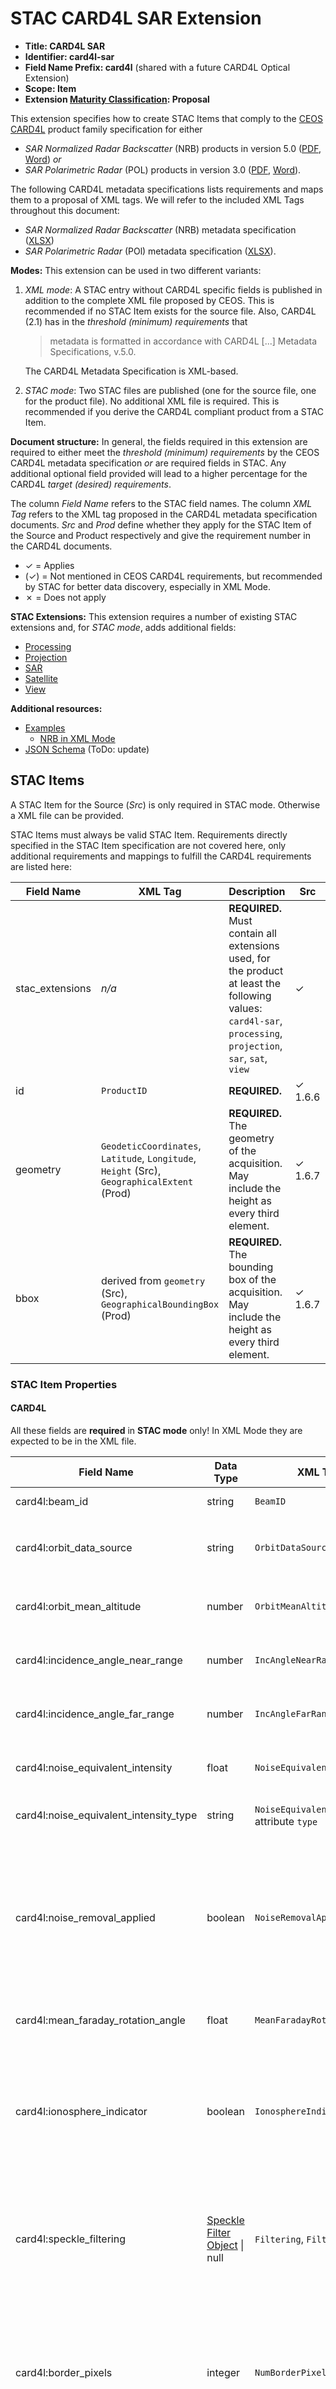# STAC CARD4L SAR Extension

- **Title: CARD4L SAR**
- **Identifier: card4l-sar**
- **Field Name Prefix: card4l** (shared with a future CARD4L Optical Extension)
- **Scope: Item**
- **Extension [Maturity Classification](../README.md#extension-maturity): Proposal**

This extension specifies how to create STAC Items that comply to the [CEOS CARD4L](http://ceos.org/ard/) product family specification for either
- *SAR Normalized Radar Backscatter* (NRB) products in version 5.0
  ([PDF](http://ceos.org/ard/files/PFS/NRB/v5.0/CARD4L-PFS_Normalised_Radar_Backscatter-v5.0.pdf),
  [Word](http://ceos.org/ard/files/PFS/NRB/v5.0/CARD4L-PFS_Normalised_Radar_Backscatter-v5.0.docx))
  *or*
- *SAR Polarimetric Radar* (POL) products in version 3.0
  ([PDF](http://ceos.org/ard/files/PFS/POL/v3.0/CARD4L-PFS_Polarimetric_Radar-v3.0.pdf),
  [Word](http://ceos.org/ard/files/PFS/POL/v3.0/CARD4L-PFS_Polarimetric_Radar-v3.0.docx)).

The following CARD4L metadata specifications lists requirements and maps them to a proposal of XML tags.
We will refer to the included XML Tags throughout this document:

- *SAR Normalized Radar Backscatter* (NRB) metadata specification
  ([XLSX](http://ceos.org/ard/files/PFS/NRB/v5.0/CARD4L_METADATA-spec_NRB-v5.0.xlsx))
- *SAR Polarimetric Radar* (POl) metadata specification
  ([XLSX](http://ceos.org/ard/files/PFS/POL/v3.0/CARD4L_METADATA-spec_POL-v3.0.xlsx)).

**Modes:** This extension can be used in two different variants:

1. *XML mode*: A STAC entry without CARD4L specific fields is published in addition to the complete XML file proposed by CEOS. This is recommended if no STAC Item exists for the source file. Also, CARD4L (2.1) has in the *threshold (minimum) requirements* that 

   > metadata is formatted in accordance with CARD4L [...] Metadata Specifications, v.5.0.
   
    The CARD4L Metadata Specification is XML-based.

2. *STAC mode*: Two STAC files are published (one for the source file, one for the product file). No additional XML file is required. This is recommended if you derive the CARD4L compliant product from a STAC Item.

**Document structure:** In general, the fields required in this extension are required to either meet the *threshold (minimum) requirements* by the CEOS CARD4L metadata specification *or* are required fields in STAC. Any additional optional field provided will lead to a higher percentage for the CARD4L *target (desired) requirements*.

The column *Field Name* refers to the STAC field names.
The column *XML Tag* refers to the XML tag proposed in the CARD4L metadata specification documents. *Src* and *Prod* define whether they apply for the STAC Item of the Source and Product respectively and give the requirement number in the CARD4L documents.

- ✓ = Applies
- (✓) = Not mentioned in CEOS CARD4L requirements, but recommended by STAC for better data discovery, especially in XML Mode.
- ✗ = Does not apply

**STAC Extensions:** This extension requires a number of existing STAC extensions and, for *STAC mode*, adds additional fields:

- [Processing](../processing/README.md)
- [Projection](../projection/README.md)
- [SAR](../sar/README.md)
- [Satellite](../sat/README.md)
- [View](../view/README.md)

**Additional resources:**

- [Examples](examples/)
  - [NRB in XML Mode](examples/nrb/xml-mode/)
- [JSON Schema](json-schema/schema.json) (ToDo: update)

## STAC Items

A STAC Item for the Source (*Src*) is only required in STAC mode. Otherwise a XML file can be provided.

STAC Items must always be valid STAC Item. Requirements directly specified in the STAC Item specification are not covered here, only additional requirements and mappings to fulfill the CARD4L requirements are listed here:

| Field Name      | XML Tag                                                      | Description                                                  | Src     | Prod    |
| --------------- | ------------------------------------------------------------ | ------------------------------------------------------------ | ------- | ------- |
| stac_extensions | *n/a*                                                        | **REQUIRED.** Must contain all extensions used, for the product at least the following values: `card4l-sar`, `processing`, `projection`, `sar`, `sat`, `view` | ✓       | ✓       |
| id              | `ProductID`                                                  | **REQUIRED.**                                                | ✓ 1.6.6 | ✗       |
| geometry        | `GeodeticCoordinates`, `Latitude`, `Longitude`, `Height` (Src), `GeographicalExtent` (Prod) | **REQUIRED.** The geometry of the acquisition. May include the height as every third element. | ✓ 1.6.7 | ✓ 1.7.5 |
| bbox            | derived from `geometry` (Src), `GeographicalBoundingBox` (Prod) | **REQUIRED.** The bounding box of the acquisition. May include the height as every third element. | ✓ 1.6.7 | ✓ 1.7.4 |

### STAC Item Properties

#### CARD4L

All these fields are **required** in **STAC mode** only! In XML Mode they are expected to be in the XML file.

| Field Name                             | Data Type                                               | XML Tag                                      | Description                                                  | Src      | Prod    |
| -------------------------------------- | ------------------------------------------------------- | -------------------------------------------- | ------------------------------------------------------------ | -------- | ------- |
| card4l:beam_id                         | string                                                  | `BeamID`                                     | **REQUIRED.**                                                | ✓ 1.6.4  | ✗       |
| card4l:orbit_data_source               | string                                                  | `OrbitDataSource`                            | **REQUIRED.** One of `predicted`, `definitive`, `downlinked` | ✓ 1.6.5  | ✗       |
| card4l:orbit_mean_altitude             | number                                                  | `OrbitMeanAltitude`                          | Platform (mean) altitude in meters.                          | ✓ 1.6.5  | ✗       |
| card4l:incidence_angle_near_range      | number                                                  | `IncAngleNearRange`                          | **REQUIRED.** Convert to degree, if required.                | ✓ 1.6.7  | ✗       |
| card4l:incidence_angle_far_range       | number                                                  | `IncAngleFarRange`                           | **REQUIRED.** Convert to degree, if required.                | ✓ 1.6.7  | ✗       |
| card4l:noise_equivalent_intensity      | float                                                   | `NoiseEquivalentIntensity`                   | **REQUIRED.** Convert to decibel, if required.               | ✓ 1.6.9  | ✗       |
| card4l:noise_equivalent_intensity_type | string                                                  | `NoiseEquivalentIntensity`, attribute `type` | **REQUIRED.** One of `Beta0` or `Sigma0`                     | ✓ 1.6.9  | ✗       |
| card4l:noise_removal_applied           | boolean                                                 | `NoiseRemovalApplied`                        | **REQUIRED.** Specifies whether noise removal has been applied (`true`) or not (`false`). If set to `true`, a [link with relation type](#stac-item-links) `noise-removal` is **required**, too. | ✗        | ✓ 3.3   |
| card4l:mean_faraday_rotation_angle     | float                                                   | `MeanFaradayRotationAngle`                   | Convert to degree, if required.                              | ✓ 1.6.11 | ✗       |
| card4l:ionosphere_indicator            | boolean                                                 | `IonosphereIndicator`                        | Flag indicating whether the backscatter imagery is “significantly impacted” by the ionosphere (`false` - no, `true` – yes). | ✓ 1.6.12 | ✗       |
| card4l:speckle_filtering               | [Speckle Filter Object](#speckle-filter-object) \| null | `Filtering`, `FilterApplied`                 | **REQUIRED.** Set to `null` if `FilterApplied` would be set to `false`. Otherwise make it an Speckle Filter Object. | ✗        | ✓ 1.7.4 |
| card4l:border_pixels                   | integer                                                 | `NumBorderPixels`                            | Number of border pixels (**required** if applicable). To be specified either globally for all assets with role `data` or individually [per asset](#stac-item-assets). | ✗        | ✓ 1.7.7 |
| card4l:pixel_coordinate_convention     | string                                                  | `PixelCoordinateConvention`                  | **REQUIRED.** One of `center` (pixel centre), `upper-left` (pixel ULC) or `lower-left` (`pixel LLC`) | ✗        | ✓ 1.7.7 |
| card4l:relative_rtc_accuracy           | number                                                  | `Relative` in `RTCAccuracy`                  | Relative accuracy of the Radiometric Terrain Correction in decibel. | ✗        | ✓ 3.5   |
| card4l:absolute_rtc_accuracy           | number                                                  | `Absolute` in `RTCAccuracy`                  | Absolute accuracy of the Radiometric Terrain Correction in decibel. | ✗        | ✓ 3.5   |

##### Speckle Filter Object

The following fields are all specified in CARD4L requirement 1.7.4. It is **required** to add all speckle filter parameters to this object.

| Field Name       | Data Type | XML Tag           | Description                        |
| ---------------- | --------- | ----------------- | ---------------------------------- |
| type             | string    | `FilterType`      | **REQUIRED.**                      |
| window_size_col  | integer   | `WindowSizeCol`   |                                    |
| window_size_line | integer   | `WindowSizeLine`  |                                    |
| ...              | ...       | `OtherParameters` | Add all speckle filter parameters. |

#### Common Metadata

| Field Name     | XML Tag                                         | Description                                                  | Src     | Prod  |
| -------------- | ----------------------------------------------- | ------------------------------------------------------------ | ------- | ----- |
| license        | `Product`, attribute `Copyright`                | Recommended to be specified in a STAC Collection.            | ✓ 1.3   | ✓ 1.3 |
| datetime       | *n/a*                                           | **REQUIRED.** Recommended to set to the central timestamp between `start_datetime` and `end_datetime`. | ✓       | ✓     |
| start_datetime | `FirstAcquistionDate` (Prod), `StartTime` (Src) | **REQUIRED.** Start time of the first acquisition.           | ✓ 1.6.3 | ✓ 1.5 |
| end_datetime   | `LastAcquistitionDate` (Prod), `EndTime` (Src)  | **REQUIRED.** End time of the last acquisition.              | ✓ 1.6.3 | ✓ 1.5 |
| instruments    | `Instrument`                                    | **REQUIRED.** Check STAC for potential values, example: `c-sar` for Sentinel-1 | ✓ 1.6.2 | (✓)   |
| constellation  | *n/a*                                           | If part of a constellation (e.g. `sentinel-1` for Sentinel 1A and 1B), can often be derived from `Satellite`, lower-case | ✓ 1.6.2 | (✓)   |
| platform       | `Satellite`                                     | **REQUIRED.** If part of constellation, use specific name, e.g. `sentinel-1a`. *Must not* duplicate `constellation`, lower-case | ✓ 1.6.2 | (✓)   |

#### Processing

| Field Name          | XML Tag                                                     | Description                                                  | Src     | Prod    |
| ------------------- | ----------------------------------------------------------- | ------------------------------------------------------------ | ------- | ------- |
| processing:facility | `ProcessingFacility`                                        | **REQUIRED.**                                                | ✓ 1.6.6 | ✓ 1.7.1 |
| processing:software | `SoftwareVersion`                                           | **REQUIRED.** String likely needs to be split into software name and version number. | ✓ 1.6.6 | ✓ 1.7.1 |
| processing:lineage  | `RangeLookBandwidth`,  `AzimuthLookBandwidth`, `lutApplied` | Additional processing information and parameters, e.g. Range- and Azimuth Look Bandwidth and LUT applied (Src only) | ✓ 1.6.6 |         |

#### Projection

| Field Name     | XML Tag                              | Description                                                  | Src  | Prod     |
| -------------- | ------------------------------------ | ------------------------------------------------------------ | ---- | -------- |
| proj:shape     | `NumberLines`, `NumberPixelsPerLine` | **REQUIRED.** To be specified either globally for all assets with role `data` or individually [per asset](#stac-item-assets). | ✗    | ✓ 1.7.7  |
| proj:epsg      | `CoordinateReferenceSystem`          | See comment below*.                                          | (✓)  | ✓ 1.7.9  |
| proj:wkt2      | `MapProjection`                      | See comment below*.                                          | (✓)  | ✓ 1.7.10 |
| proj:transform | *n/a*                                | To be specified either globally for all assets with role `data` or individually [per asset](#stac-item-assets). | ✗    | (✓)      |

\* At least one of the three properties `proj:epsg`, `proj:wkt2` or `proj:projjson` is **required**. It must specify the coordinate reference system (1.7.9) and map projection (1.7.10). For target (desired) requirements, CARD4L asks that the CRS is an EPSG code and the Map Projection a human readable code such as WKT.

#### SAR

| Field Name                | XML Tag                                                  | Description                                                  | Src     | Prod  |
| ------------------------- | -------------------------------------------------------- | ------------------------------------------------------------ | ------- | ----- |
| sar:instrument_mode       | `ObservationMode`                                        | **REQUIRED.**                                                | ✓ 1.6.4 | (✓)   |
| sar:frequency_band        | `RadarBand`                                              | **REQUIRED.**                                                | ✓ 1.6.4 | (✓)   |
| sar:center_frequency      | `RadarCenterFrequency`                                   | **REQUIRED.** Convert to GHz if required.                    | ✓ 1.6.4 | (✓)   |
| sar:polarizations         | `Polarizations`                                          | **REQUIRED.**                                                | ✓ 1.6.4 | (✓)   |
| sar:product_type          | `ProductLevel` (Src), `Product`, attribute `type` (Prod) | **REQUIRED.** `NRB` for NRB products, `POL` for POL products. | ✓       | ✓ 1.3 |
| sar:observation_direction | `AntennaPointing`                                        | **REQUIRED.** Lower-case                                     | ✓ 1.6.4 | (✓)   |
| sar:looks_azimuth         | `AzimuthNumberOfLooks`                                   | **REQUIRED.**                                                | ✓ 1.6.6 | ✗     |
| sar:looks_range           | `RangeNumberOfLooks`                                     | **REQUIRED.**                                                | ✓ 1.6.6 | ✗     |
| sar:pixel_spacing_azimuth | `AzimuthPixelSpacing`                                    | **REQUIRED.** Convert to meters, if required.                | ✓ 1.6.7 | ✗     |
| sar:pixel_spacing_range   | `RangePixelSpacing`                                      | **REQUIRED.** Convert to meters, if required.                | ✓ 1.6.7 | ✗     |
| sar:resolution_azimuth    | `AzimuthResolution`                                      | **REQUIRED.** Convert to meters, if required.                | ✓ 1.6.7 | ✗     |
| sar:resolution_range      | `RangeResolution`                                        | **REQUIRED.** Convert to meters, if required.                | ✓ 1.6.7 | ✗     |

#### Satellite

| Field Name         | XML Tag         | Description              | Src     | Prod |
| ------------------ | --------------- | ------------------------ | ------- | ---- |
| sat:orbit_state    | `PassDirection` | **REQUIRED.** Lower-case | ✓ 1.6.5 | (✓)  |
| sat:relative_orbit | *n/a*           |                          | ✓       | (✓)  |
| sat:absolute_orbit | *n/a*           |                          | ✓       | (✓)  |

#### View

| Field Name           | XML Tag           | Description                                                  | Src     | Prod |
| -------------------- | ----------------- | ------------------------------------------------------------ | ------- | ---- |
| view:azimuth         | `PlatformHeading` | Convert to degree, if required.                              | ✓ 1.6.5 | ✗    |
| view:incidence_angle | *n/a*             | Center between `card4l:incidence_angle_near_range` and `card4l:incidence_angle_far_range`. This is the sensor incidence angle. For per-pixel incidence angles, refer to the asset with the key `angle`. | ✓ 1.6.5 | ✗    |

### STAC Item Links

| Relation Type                  | XML Tag                    | Description                                                  | Src      | Prod    |
| ------------------------------ | -------------------------- | ------------------------------------------------------------ | -------- | ------- |
| card4l-document                | `DocumentIdentifier`       | **REQUIRED.** Instead of the document identifier, provide links to the Word (media type: `application/vnd.openxmlformats-officedocument.wordprocessingml.document`) and PDF (media type: `application/pdf`) document. | ✗        | ✓ 1.5   |
| derived_from                   | *n/a*                      | **REQUIRED in *STAC Mode*.** Points back to the source's STAC Item, which must comply to the *Src* requirements. May be multiple items, if the product is derived from multiple acquisitions. The number of acquisitions (`NumberOfAcquisitions`) is the number of links with this relation type. | ✗        | ✓ 1.6   |
| via                            | *n/a*                      | **REQUIRED in *XML Mode*.** Points back to the CARD4L compliant XML file as it is proposed in the CARD4L metadata specification (see the XSLX file). | ✗        | ✓       |
| performance-indicators         | `PerformanceIndicators`    | Link to performance indicators on data intensity mean noise level. | ✓ 1.6.9  | ✗       |
| orbit-data-file                | `OrbitDataFile`            | Link to orbit data file containing state vectors.            | ✓ 1.6.5  | ✗       |
| sensor-calibration             | `SensorCalibration`        | Link to the sensor calibration parameters.                   | ✓ 1.6.8  | ✗       |
| pol-cal-matrices               | `PolCalMatrices`           | Link to the complex-valued polarimetric distortion matrices with the channel imbalance and the cross-talk applied for the polarimetric calibration. | ✓ 1.6.10 | ✗       |
| referenced-faraday-rotation    | `ReferenceFaradayRotation` | Link to the method or paper used to derive the estimate for the mean Faraday rotation angle. | ✓ 1.6.11 | ✗       |
| ancillary-data                 | `AncillaryData`            | Link to the sources of ancillary data such as DEMs used in the generation process. | ✗        | ✓ 1.7.2 |
| noise-removal                  | `NRAlgorithm`              | **REQUIRED,** if noise removal has been applied. Link to the noise removal algorithm details. | ✗        | ✓ 3.3   |
| radiometric-terrain-correction | `RTCAlgorithm`             | **REQUIRED.** Link to the Radiometric Terrain Correction algorithms details. | ✗        | ✓ 3.4   |

### STAC Item Assets

Whether the metadata are provided in a single record relevant to all pixels, or separately for each pixel, is at the discretion of the data provider. 

Each of the assets can either be exposed individually or grouped together in any form. In the latter case the role names can simply be merged to a set of unique role names. 

The italic role names are proposed to be the asset's key.

| Role Name(s)          | Additional properties | XML Tag                      | Description                                                  | Src  | Prod  |
| --------------------- | ------------------------------ | ---------------------------- | ------------------------------------------------------------ | ---- | ----- |
| *card4l*, metadata | `type` | *n/a*                        | **REQUIRED in *XML Mode*.** Points to the CARD4L metadata XML file. Media type: `application/xml` | ✗    | ✓ 2.1 |
| *mask*, metadata | `type`, `card4l:valid`, `card4l:invalid`, `card4l:nodata`, `file:data_type`, `file:byte_order`, `card4l:bits_per_sample` | `DataMask`                   | **REQUIRED.** Points to the data mask file.                  | ✗    | ✓ 2.2 |
| *area*, metadata | `type`, `file:data_type`, `file:byte_order`, `card4l:bits_per_sample` | `LocalContributingArea`      | **REQUIRED.** Points to the normalized scattering area file. | ✗    | ✓ 2.3 |
| *local-inc-angle*,  metadata | `type`, `file:data_type`, `file:byte_order`, `card4l:bits_per_sample` | `LocalIncAngle`              | **REQUIRED.** Points to the local incidence angle file.      | ✗    | ✓ 2.4 |
| *ellipsoid-inc-angle*, metadata | `type`, `file:data_type`, `file:byte_order`, `card4l:bits_per_sample` | `EllipsoidIncAngle`          |                                                              | ✗    | ✓ 2.5 |
| *noise-power*, card4l, metadata | `type`, `file:data_type`, `file:byte_order`, `card4l:bits_per_sample` | `NoisePower`                 |                                                              | ✗    | ✓ 2.6 |
| *gamma-sigma*, metadata | `type`, `file:data_type`, `file:byte_order`, `card4l:bits_per_sample` | `GammaToSigmaRatio`          |                                                              | ✗    | ✓ 2.7 |
| *date*, metadata | `type`, `file:data_type`, `file:byte_order`, `card4l:bits_per_sample` | `AcquisitionDate`            |                                                              | ✗    | ✓ 2.8 |
| backscatter-measurements, data | `type`, `created`, `sar:polarizations`, `card4l:conversion_eq`, `card4l:header_size`, `file:data_type`, `file:byte_order`, `card4l:bits_per_sample` | `BackscatterMeasurementData` | **REQUIRED for *NRB*.** Points to the backscatter measurements for the polarizations specified in `sar:polarizations`. | ✗    | ✓ 3.1 (NRB) |
| (covmat *or* prd), data | `type`, `created`, `sar:polarizations` (CovMat only), `card4l:conversion_eq`, `file:data_type`, `file:byte_order`, `card4l:bits_per_sample` | `Measurements` | **REQUIRED for *POL*.** Points to the Normalized Polarimetric Radar Covariance Matrix (CovMat) *or* the Polarimetric Radar Decomposition (PRD) | ✗ | ✓ 3.1 (POL) |

#### Additional Asset Properties

For all assets of with the role set to `data`, the following additional properties can be specified globally (in [STAC Item Properties](#stac-item-properties)) or individually per asset: `proj:shape`, `proj:transform`, `card4l:num_border_pixels`. See the respective field specifications above.

Some additional properties are always specified per asset: 

| Field Name             | Data Type  | XML Tag                                                      | Description                                                  | Src     | Prod    |
| ---------------------- | ---------- | ------------------------------------------------------------ | ------------------------------------------------------------ | ------- | ------- |
| type                   | string     | `DataFormat`                                                 | **REQUIRED.** The media type of the file format.             | (✓)     | ✓       |
| created                | string     | `ProcessingDate` (Src), `ProcessingTime` (Prod)              | **REQUIRED.** The time of the processing is specified via the `created` property of the asset as specified in the [STAC Common metadata](../../item-spec/common-metadata.md#date-and-time). | ✓ 1.6.6 | ✓ 1.7.1 |
| sar:polarizations      | \[string\] | *n/a*                                                        | **REQUIRED**. The polarization(s) of the asset.              | (✓)     | ✓       |
| card4l:header_size     | integer    | `HeaderSize`                                                 | File header size in bytes (**required** if applicable).      | ✗       | ✓ 1.7.7 |
| card4l:conversion_eq   | string     | `BackscatterConversionEq` (NRB), `ScalingConversionEq` (POL) | **REQUIRED.** Indicate equation to convert from the data to logarithmic decibel scale, see the CARD4L specification (#3.2) for details. | ✗       | ✓ 3.2   |
| file:data_type         | string     | `DataType`                                                   | **REQUIRED.** One of the [Data Types](#data-types).          | ✗       | ✓       |
| file:byte_order        | string     | `ByteOrder`                                                  | **REQUIRED.** One of `big-endian` or `little-endian`         | ✗       | ✓       |
| card4l:bits_per_sample | integer    | `BitsPerSample`                                              | **REQUIRED.** Bits per sample, e.g. 8, 16, 32, ...           | ✗       | ✓       |
| card4l:valid           | [any]      | `ValidData` in `BitValues`                                   | **REQUIRED** for the data mask. Value(s) for valid data.     | ✗       | ✓ 2.2   |
| card4l:invalid         | [any]      | `InvalidData` in `BitValues`                                 | **REQUIRED** for the data mask. Value(s) for invalid data.   | ✗       | ✓ 2.2   |
| card4l:nodata          | [any]      | `NoData` in `BitValues`                                      | **REQUIRED** for the data mask. Value(s) for no-data.        | ✗       | ✓ 2.2   |

##### Data Types

- `int8`: 8-bit integer
- `int16`: 16-bit integer
- `int32`: 32-bit integer
- `uint8`: unsigned 8-bit integer
- `unit16`: unsigned 16-bit integer
- `uint32`: unsigned 32-bit integer
- `float32`: 32-bit float
- `float64`: 64-big float
- `cint16`: 16-bit complex integer
- `cint32`: 32-bit complex integer
- `cfloat32`: 32-bit complex float
- `cfloat64`: 64-bit complex float

## Notes

1.6.1 / 1.7.1: `SourceDataRepository` and `RepositoryURL` are covered by STAC link structures. All CARD4L compliant STAC Catalog are **required** to make intensive use of STAC link relation types such as `root`, `parent`, `child`, `item` and `collection`.

1.6.9: `SideLobeLevel`, `IntegratedSideLobeRatio`, `CrossCorrelationWidth`, `CrossCorelationPeakLoc` are *recommended* to be included in the resource linked to with the relation type [`performance-indicators`](#stac-item-links).

1.7.3: `ProductColumnSpacing`, `ProductRowSpacing` are not sufficiently specified in the CARD4L specifications (unit missing). Therefore they are missing here at the moment. (ToDo: Can we re-use `sar:pixel_spacing_azimuth` and `sar:pixel_spacing_range`?)
